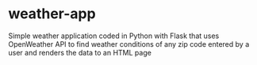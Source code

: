 # weather-app
Simple weather application coded in Python with Flask that uses OpenWeather API to find weather conditions of any zip code entered by a user and renders the data to an HTML page
